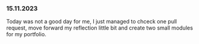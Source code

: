 ### 15.11.2023
Today was not a good day for me, I just managed to chceck one pull request, move forward my reflection little bit and create two small modules for my portfolio.
